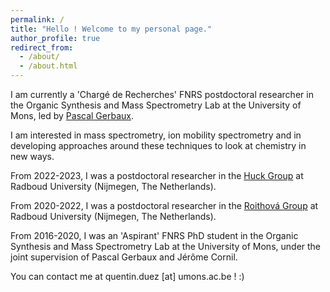 ```yaml
---
permalink: /
title: "Hello ! Welcome to my personal page."
author_profile: true
redirect_from: 
  - /about/
  - /about.html
---
```


I am currently a 'Chargé de Recherches' FNRS postdoctoral researcher in the Organic Synthesis and Mass Spectrometry Lab at the University of Mons, led by [Pascal Gerbaux](https://staff.umons.ac.be/pascal.gerbaux/activites.html).

I am interested in mass spectrometry, ion mobility spectrometry and in developing approaches around these techniques to look at chemistry in new ways.

From 2022-2023, I was a postdoctoral researcher in the [Huck Group](https://www.hucklab.com/) at Radboud University (Nijmegen, The Netherlands).

From 2020-2022, I was a postdoctoral researcher in the [Roithová Group](https://www.roithova-group.com/) at Radboud University (Nijmegen, The Netherlands).

From 2016-2020, I was an 'Aspirant' FNRS PhD student in the Organic Synthesis and Mass Spectrometry Lab at the University of Mons, under the joint supervision of Pascal Gerbaux and Jérôme Cornil.

You can contact me at quentin.duez [at] umons.ac.be ! :)
